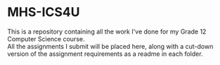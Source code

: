 # MHS-ICS4U
This is a repository containing all the work I've done for my Grade 12 Computer Science course.  
All the assignments I submit will be placed here, along with a cut-down version of the assignment requirements as a readme in each folder.
